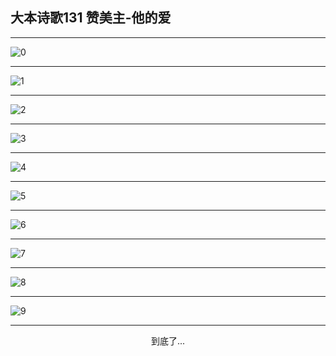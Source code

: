 
## 大本诗歌131 赞美主-他的爱
        
<div id="aplayer0"></div>

<div id="aplayer1"></div>

<div id="aplayer2"></div>

---

<img alt="0" data-original="https://cdn.jsdelivr.net/gh/k34869/shi/data/d0126/0">

---

<img alt="1" data-original="https://cdn.jsdelivr.net/gh/k34869/shi/data/d0126/1">

---

<img alt="2" data-original="https://cdn.jsdelivr.net/gh/k34869/shi/data/d0126/2">

---

<img alt="3" data-original="https://cdn.jsdelivr.net/gh/k34869/shi/data/d0126/3">

---

<img alt="4" data-original="https://cdn.jsdelivr.net/gh/k34869/shi/data/d0126/4">

---

<img alt="5" data-original="https://cdn.jsdelivr.net/gh/k34869/shi/data/d0126/5">

---

<img alt="6" data-original="https://cdn.jsdelivr.net/gh/k34869/shi/data/d0126/6">

---

<img alt="7" data-original="https://cdn.jsdelivr.net/gh/k34869/shi/data/d0126/7">

---

<img alt="8" data-original="https://cdn.jsdelivr.net/gh/k34869/shi/data/d0126/8">

---

<img alt="9" data-original="https://cdn.jsdelivr.net/gh/k34869/shi/data/d0126/9">

---

<p style="text-align: center">到底了...</p>

<script src="/js/dist-view.js"></script>

<script>
MAIN.id = 'd0126';
        
const ap0 = new APlayer({
    container: document.getElementById('aplayer0'),
    volume: 1,
    loop: 'none',
    preload: 'none',
    audio: [{
        name: 'D131.mp3',
        artist: '大本诗歌',
        url: 'https://res.wx.qq.com/voice/getvoice?mediaid=MzI0NTk3MDM5M18yMjQ3NTE5MTg4',
        cover: '/favicon'
    }]
});
const ap1 = new APlayer({
    container: document.getElementById('aplayer1'),
    volume: 1,
    loop: 'none',
    preload: 'none',
    audio: [{
        name: 'D131第一节领唱.mp3',
        artist: '大本诗歌',
        url: 'https://res.wx.qq.com/voice/getvoice?mediaid=MzI0NTk3MDM5M18yMjQ3NTE5MTg5',
        cover: '/favicon'
    }]
});
const ap2 = new APlayer({
    container: document.getElementById('aplayer2'),
    volume: 1,
    loop: 'none',
    preload: 'none',
    audio: [{
        name: 'D131教唱版.mp3',
        artist: '大本诗歌',
        url: 'https://res.wx.qq.com/voice/getvoice?mediaid=MzI0NTk3MDM5M18yMjQ3NTE5MTkw',
        cover: '/favicon'
    }]
});
</script>
